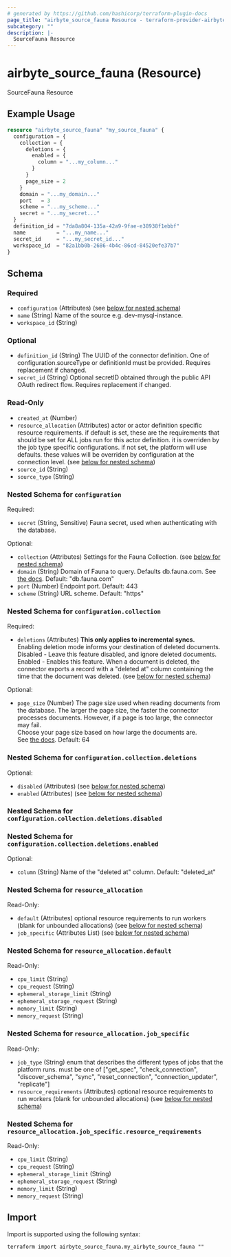 ```yaml
---
# generated by https://github.com/hashicorp/terraform-plugin-docs
page_title: "airbyte_source_fauna Resource - terraform-provider-airbyte"
subcategory: ""
description: |-
  SourceFauna Resource
---
```


# airbyte_source_fauna (Resource)

SourceFauna Resource

## Example Usage

```terraform
resource "airbyte_source_fauna" "my_source_fauna" {
  configuration = {
    collection = {
      deletions = {
        enabled = {
          column = "...my_column..."
        }
      }
      page_size = 2
    }
    domain = "...my_domain..."
    port   = 3
    scheme = "...my_scheme..."
    secret = "...my_secret..."
  }
  definition_id = "7da8a804-135a-42a9-9fae-e38938f1ebbf"
  name          = "...my_name..."
  secret_id     = "...my_secret_id..."
  workspace_id  = "82a1bb0b-2686-4b4c-86cd-84520efe37b7"
}
```

<!-- schema generated by tfplugindocs -->
## Schema

### Required

- `configuration` (Attributes) (see [below for nested schema](#nestedatt--configuration))
- `name` (String) Name of the source e.g. dev-mysql-instance.
- `workspace_id` (String)

### Optional

- `definition_id` (String) The UUID of the connector definition. One of configuration.sourceType or definitionId must be provided. Requires replacement if changed.
- `secret_id` (String) Optional secretID obtained through the public API OAuth redirect flow. Requires replacement if changed.

### Read-Only

- `created_at` (Number)
- `resource_allocation` (Attributes) actor or actor definition specific resource requirements. if default is set, these are the requirements that should be set for ALL jobs run for this actor definition. it is overriden by the job type specific configurations. if not set, the platform will use defaults. these values will be overriden by configuration at the connection level. (see [below for nested schema](#nestedatt--resource_allocation))
- `source_id` (String)
- `source_type` (String)

<a id="nestedatt--configuration"></a>
### Nested Schema for `configuration`

Required:

- `secret` (String, Sensitive) Fauna secret, used when authenticating with the database.

Optional:

- `collection` (Attributes) Settings for the Fauna Collection. (see [below for nested schema](#nestedatt--configuration--collection))
- `domain` (String) Domain of Fauna to query. Defaults db.fauna.com. See <a href=https://docs.fauna.com/fauna/current/learn/understanding/region_groups#how-to-use-region-groups>the docs</a>. Default: "db.fauna.com"
- `port` (Number) Endpoint port. Default: 443
- `scheme` (String) URL scheme. Default: "https"

<a id="nestedatt--configuration--collection"></a>
### Nested Schema for `configuration.collection`

Required:

- `deletions` (Attributes) <b>This only applies to incremental syncs.</b> <br>
Enabling deletion mode informs your destination of deleted documents.<br>
Disabled - Leave this feature disabled, and ignore deleted documents.<br>
Enabled - Enables this feature. When a document is deleted, the connector exports a record with a "deleted at" column containing the time that the document was deleted. (see [below for nested schema](#nestedatt--configuration--collection--deletions))

Optional:

- `page_size` (Number) The page size used when reading documents from the database. The larger the page size, the faster the connector processes documents. However, if a page is too large, the connector may fail. <br>
Choose your page size based on how large the documents are. <br>
See <a href="https://docs.fauna.com/fauna/current/learn/understanding/types#page">the docs</a>.
Default: 64

<a id="nestedatt--configuration--collection--deletions"></a>
### Nested Schema for `configuration.collection.deletions`

Optional:

- `disabled` (Attributes) (see [below for nested schema](#nestedatt--configuration--collection--deletions--disabled))
- `enabled` (Attributes) (see [below for nested schema](#nestedatt--configuration--collection--deletions--enabled))

<a id="nestedatt--configuration--collection--deletions--disabled"></a>
### Nested Schema for `configuration.collection.deletions.disabled`


<a id="nestedatt--configuration--collection--deletions--enabled"></a>
### Nested Schema for `configuration.collection.deletions.enabled`

Optional:

- `column` (String) Name of the "deleted at" column. Default: "deleted_at"





<a id="nestedatt--resource_allocation"></a>
### Nested Schema for `resource_allocation`

Read-Only:

- `default` (Attributes) optional resource requirements to run workers (blank for unbounded allocations) (see [below for nested schema](#nestedatt--resource_allocation--default))
- `job_specific` (Attributes List) (see [below for nested schema](#nestedatt--resource_allocation--job_specific))

<a id="nestedatt--resource_allocation--default"></a>
### Nested Schema for `resource_allocation.default`

Read-Only:

- `cpu_limit` (String)
- `cpu_request` (String)
- `ephemeral_storage_limit` (String)
- `ephemeral_storage_request` (String)
- `memory_limit` (String)
- `memory_request` (String)


<a id="nestedatt--resource_allocation--job_specific"></a>
### Nested Schema for `resource_allocation.job_specific`

Read-Only:

- `job_type` (String) enum that describes the different types of jobs that the platform runs. must be one of ["get_spec", "check_connection", "discover_schema", "sync", "reset_connection", "connection_updater", "replicate"]
- `resource_requirements` (Attributes) optional resource requirements to run workers (blank for unbounded allocations) (see [below for nested schema](#nestedatt--resource_allocation--job_specific--resource_requirements))

<a id="nestedatt--resource_allocation--job_specific--resource_requirements"></a>
### Nested Schema for `resource_allocation.job_specific.resource_requirements`

Read-Only:

- `cpu_limit` (String)
- `cpu_request` (String)
- `ephemeral_storage_limit` (String)
- `ephemeral_storage_request` (String)
- `memory_limit` (String)
- `memory_request` (String)

## Import

Import is supported using the following syntax:

```shell
terraform import airbyte_source_fauna.my_airbyte_source_fauna ""
```
